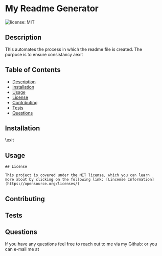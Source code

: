 
  # My Readme Generator

  ![license: MIT](https://img.shields.io/badge/license-MIT-blue.svg)

  ## Description
  
  This automates the process in which the readme file is created.  The purpose is to ensure consistancy    aexit

  ## Table of Contents
  - [Description](#description)
  - [Installation](#installation)
  - [Usage](#usage)
  - [License](#license)
  - [Contributing](#contributing)
  - [Tests](#tests)
  - [Questions](#questions)

  ## Installation

  \exit

  ## Usage

  

  
    ## License

    This project is covered under the MIT license, which you can learn more about by clicking on the following link: [Lincense Information](https://opensource.org/licenses/)
    

  ## Contributing

  

  ## Tests

  

  ## Questions

  If you have any questions feel free to reach out to me via my Github: [](https://github.com/) or you can e-mail me at 

